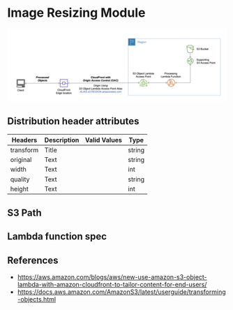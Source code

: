 # Image Resizing Module
![alt text](./docs/overview.png)



## Distribution header attributes
| Headers   | Description | Valid Values | Type   |
| --------- | ----------- | ------------ | ------ |
| transform | Title       |              | string |
| original  | Text        |              | string |
| width     | Text        |              | int    |
| quality   | Text        |              | string |
| height    | Text        |              | int    |

## S3 Path


## Lambda function spec

## References
- https://aws.amazon.com/blogs/aws/new-use-amazon-s3-object-lambda-with-amazon-cloudfront-to-tailor-content-for-end-users/
- https://docs.aws.amazon.com/AmazonS3/latest/userguide/transforming-objects.html